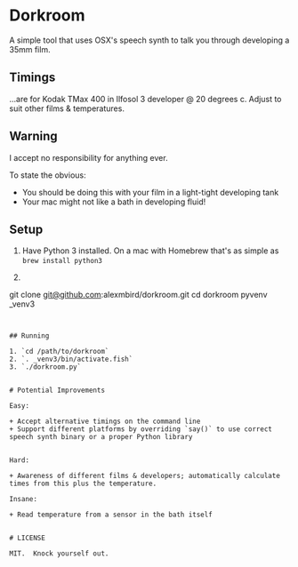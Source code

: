 # Dorkroom

A simple tool that uses OSX's speech synth to talk you through developing a 35mm film.

## Timings

...are for Kodak TMax 400 in Ilfosol 3 developer @ 20 degrees c.  Adjust to suit other films & temperatures.


## Warning

I accept no responsibility for anything ever.

To state the obvious:

+ You should be doing this with your film in a light-tight developing tank
+ Your mac might not like a bath in developing fluid!


## Setup

1. Have Python 3 installed.  On a mac with Homebrew that's as simple as `brew install python3`
2. ```
git clone git@github.com:alexmbird/dorkroom.git
cd dorkroom
pyvenv _venv3
```


## Running

1. `cd /path/to/dorkroom`
2. `. _venv3/bin/activate.fish`
3. `./dorkroom.py`


# Potential Improvements

Easy:

+ Accept alternative timings on the command line
+ Support different platforms by overriding `say()` to use correct speech synth binary or a proper Python library


Hard:

+ Awareness of different films & developers; automatically calculate times from this plus the temperature.

Insane:

+ Read temperature from a sensor in the bath itself


# LICENSE

MIT.  Knock yourself out.
